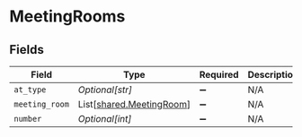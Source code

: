 # MeetingRooms


## Fields

| Field                                                          | Type                                                           | Required                                                       | Description                                                    | Example                                                        |
| -------------------------------------------------------------- | -------------------------------------------------------------- | -------------------------------------------------------------- | -------------------------------------------------------------- | -------------------------------------------------------------- |
| `at_type`                                                      | *Optional[str]*                                                | :heavy_minus_sign:                                             | N/A                                                            | MeetingRooms                                                   |
| `meeting_room`                                                 | List[[shared.MeetingRoom](../../models/shared/meetingroom.md)] | :heavy_minus_sign:                                             | N/A                                                            |                                                                |
| `number`                                                       | *Optional[int]*                                                | :heavy_minus_sign:                                             | N/A                                                            |                                                                |